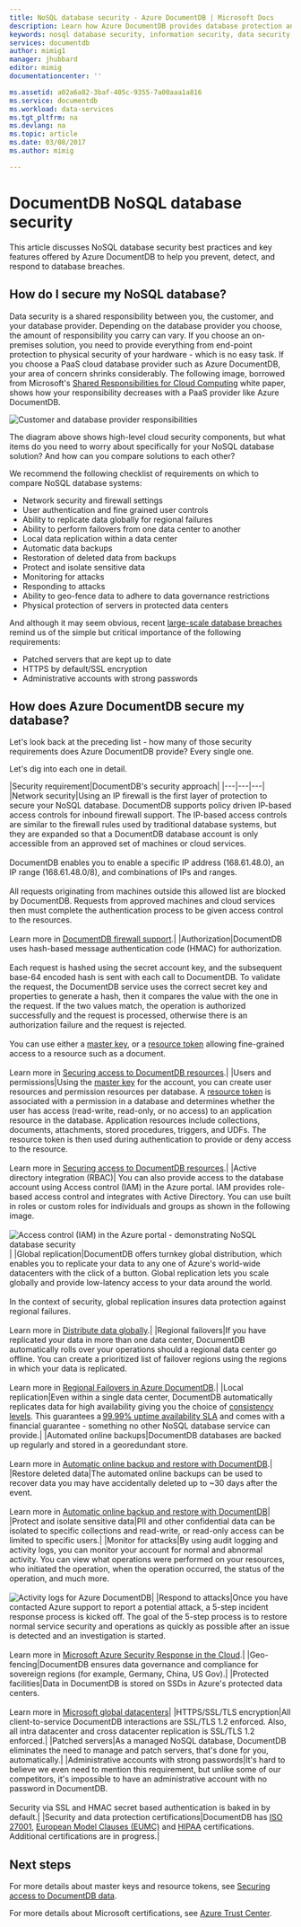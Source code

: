 ```yaml
---
title: NoSQL database security - Azure DocumentDB | Microsoft Docs
description: Learn how Azure DocumentDB provides database protection and data security for your NoSQL data.
keywords: nosql database security, information security, data security, database encryption, database protection, security policies, security testing
services: documentdb
author: mimig1
manager: jhubbard
editor: mimig
documentationcenter: ''

ms.assetid: a02a6a82-3baf-405c-9355-7a00aaa1a816
ms.service: documentdb
ms.workload: data-services
ms.tgt_pltfrm: na
ms.devlang: na
ms.topic: article
ms.date: 03/08/2017
ms.author: mimig

---
```


# DocumentDB NoSQL database security

 This article discusses NoSQL database security best practices and key features offered by Azure DocumentDB to help you prevent, detect, and respond to database breaches.

## How do I secure my NoSQL database? 

Data security is a shared responsibility between you, the customer, and your database provider. Depending on the database provider you choose, the amount of responsibility you carry can vary. If you choose an on-premises solution, you need to provide everything from end-point protection to physical security of your hardware - which is no easy task. If you choose a PaaS cloud database provider such as Azure DocumentDB, your area of concern shrinks considerably. The following image, borrowed from Microsoft's [Shared Responsibilities for Cloud Computing](https://aka.ms/sharedresponsibility) white paper, shows how your responsibility decreases with a PaaS provider like Azure DocumentDB.

![Customer and database provider responsibilities](./media/documentdb-nosql-database-security/nosql-database-security-responsibilities.png)

The diagram above shows high-level cloud security components, but what items do you need to worry about specifically for your NoSQL database solution? And how can you compare solutions to each other? 

We recommend the following checklist of requirements on which to compare NoSQL database systems:

- Network security and firewall settings
- User authentication and fine grained user controls
- Ability to replicate data globally for regional failures
- Ability to perform failovers from one data center to another
- Local data replication within a data center
- Automatic data backups
- Restoration of deleted data from backups
- Protect and isolate sensitive data
- Monitoring for attacks
- Responding to attacks
- Ability to geo-fence data to adhere to data governance restrictions
- Physical protection of servers in protected data centers

And although it may seem obvious, recent [large-scale database breaches](http://thehackernews.com/2017/01/mongodb-database-security.html) remind us of the simple but critical importance of the following requirements:
- Patched servers that are kept up to date
- HTTPS by default/SSL encryption
- Administrative accounts with strong passwords

## How does Azure DocumentDB secure my database?

Let's look back at the preceding list - how many of those security requirements does Azure DocumentDB provide? Every single one.

Let's dig into each one in detail.

|Security requirement|DocumentDB's security approach|
|---|---|---|
|Network security|Using an IP firewall is the first layer of protection to secure your NoSQL database. DocumentDB supports policy driven IP-based access controls for inbound firewall support. The IP-based access controls are similar to the firewall rules used by traditional database systems, but they are expanded so that a DocumentDB database account is only accessible from an approved set of machines or cloud services. <br><br>DocumentDB enables you to enable a specific IP address (168.61.48.0), an IP range (168.61.48.0/8), and combinations of IPs and ranges. <br><br>All requests originating from machines outside this allowed list are blocked by DocumentDB. Requests from approved machines and cloud services then must complete the authentication process to be given access control to the resources.<br><br>Learn more in [DocumentDB firewall support](documentdb-firewall-support.md).|
|Authorization|DocumentDB uses hash-based message authentication code (HMAC) for authorization. <br><br>Each request is hashed using the secret account key, and the subsequent base-64 encoded hash is sent with each call to DocumentDB. To validate the request, the DocumentDB service uses the correct secret key and properties to generate a hash, then it compares the value with the one in the request. If the two values match, the operation is authorized successfully and the request is processed, otherwise there is an authorization failure and the request is rejected.<br><br>You can use either a [master key](documentdb-secure-access-to-data.md#master-keys), or a [resource token](documentdb-secure-access-to-data.md#resource-tokens) allowing fine-grained access to a resource such as a document.<br><br>Learn more in [Securing access to DocumentDB resources](documentdb-secure-access-to-data.md).|
|Users and permissions|Using the [master key](#master-key) for the account, you can create user resources and permission resources per database. A [resource token](#resource-token) is associated with a permission in a database and determines whether the user has access (read-write, read-only, or no access) to an application resource in the database. Application resources include collections, documents, attachments, stored procedures, triggers, and UDFs. The resource token is then used during authentication to provide or deny access to the resource.<br><br>Learn more in [Securing access to DocumentDB resources](documentdb-secure-access-to-data.md).|
|Active directory integration (RBAC)| You can also provide access to the database account using Access control (IAM) in the Azure portal. IAM provides role-based access control and integrates with Active Directory. You can use built in roles or custom roles for individuals and groups as shown in the following image.<br><br>![Access control (IAM) in the Azure portal - demonstrating NoSQL database security](./media/documentdb-nosql-database-security/nosql-database-security-identity-access-management-iam-rbac.png)|
|Global replication|DocumentDB offers turnkey global distribution, which enables you to replicate your data to any one of Azure's world-wide datacenters with the click of a button. Global replication lets you scale globally and provide low-latency access to your data around the world.<br><br>In the context of security, global replication insures data protection against regional failures.<br><br>Learn more in [Distribute data globally](documentdb-distribute-data-globally.md).|
|Regional failovers|If you have replicated your data in more than one data center, DocumentDB automatically rolls over your operations should a regional data center go offline. You can create a prioritized list of failover regions using the regions in which your data is replicated. <br><br>Learn more in [Regional Failovers in Azure DocumentDB](documentdb-regional-failovers.md).|
|Local replication|Even within a single data center, DocumentDB automatically replicates data for high availability giving you the choice of [consistency levels](documentdb-consistency-levels.md). This guarantees a [99.99% uptime availability SLA](https://azure.microsoft.com/support/legal/sla/documentdb/v1_0/) and comes with a financial guarantee - something no other NoSQL database service can provide.|
|Automated online backups|DocumentDB databases are backed up regularly and stored in a georedundant store. <br><br>Learn more in [Automatic online backup and restore with DocumentDB](documentdb-online-backup-and-restore.md).|
|Restore deleted data|The automated online backups can be used to recover data you may have accidentally deleted up to ~30 days after the event. <br><br>Learn more in [Automatic online backup and restore with DocumentDB](documentdb-online-backup-and-restore.md)|
|Protect and isolate sensitive data|PII and other confidential data can be isolated to specific collections and read-write, or read-only access can be limited to specific users.|
|Monitor for attacks|By using audit logging and activity logs, you can monitor your account for normal and abnormal activity. You can view what operations were performed on your resources, who initiated the operation, when the operation occurred, the status of the operation, and much more.<br><br>![Activity logs for Azure DocumentDB](./media/documentdb-nosql-database-security/nosql-database-security-application-logging.png)|
|Respond to attacks|Once you have contacted Azure support to report a potential attack, a 5-step incident response process is kicked off. The goal of the 5-step process is to restore normal service security and operations as quickly as possible after an issue is detected and an investigation is started.<br><br>Learn more in [Microsoft Azure Security Response in the Cloud](https://aka.ms/securityresponsepaper).|
|Geo-fencing|DocumentDB ensures data governance and compliance for sovereign regions (for example, Germany, China, US Gov).|
|Protected facilities|Data in DocumentDB is stored on SSDs in Azure's protected data centers.<br><br>Learn more in [Microsoft global datacenters](https://www.microsoft.com/en-us/cloud-platform/global-datacenters)|
|HTTPS/SSL/TLS encryption|All client-to-service DocumentDB interactions are SSL/TLS 1.2 enforced. Also, all intra datacenter and cross datacenter replication is SSL/TLS 1.2 enforced.|
|Patched servers|As a managed NoSQL database, DocumentDB eliminates the need to manage and patch servers, that's done for you, automatically.|
|Administrative accounts with strong passwords|It's hard to believe we even need to mention this requirement, but unlike some of our competitors, it's impossible to have an administrative account with no password in DocumentDB.<br><br> Security via SSL and HMAC secret based authentication is baked in by default.|
|Security and data protection certifications|DocumentDB has [ISO 27001](https://www.microsoft.com/en-us/TrustCenter/Compliance/ISO-IEC-27001), [European Model Clauses (EUMC)](https://www.microsoft.com/en-us/TrustCenter/Compliance/EU-Model-Clauses) and [HIPAA](https://www.microsoft.com/en-us/TrustCenter/Compliance/HIPAA) certifications. Additional certifications are in progress.|

## Next steps

For more details about master keys and resource tokens, see [Securing access to DocumentDB data](documentdb-secure-access-to-data.md).

For more details about Microsoft certifications, see [Azure Trust Center](https://azure.microsoft.com/en-us/support/trust-center/).